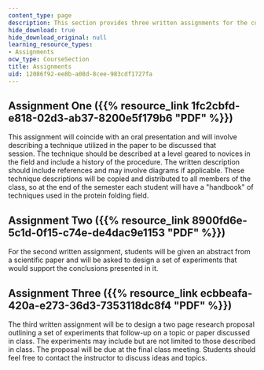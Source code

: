 ```yaml
---
content_type: page
description: This section provides three written assignments for the course.
hide_download: true
hide_download_original: null
learning_resource_types:
- Assignments
ocw_type: CourseSection
title: Assignments
uid: 12086f92-ee8b-a08d-8cee-983cdf1727fa
---
```


Assignment One ({{% resource_link 1fc2cbfd-e818-02d3-ab37-8200e5f179b6 "PDF" %}})
----------------------------------------------------------------

This assignment will coincide with an oral presentation and will involve describing a technique utilized in the paper to be discussed that session. The technique should be described at a level geared to novices in the field and include a history of the procedure. The written description should include references and may involve diagrams if applicable. These technique descriptions will be copied and distributed to all members of the class, so at the end of the semester each student will have a "handbook" of techniques used in the protein folding field.

Assignment Two ({{% resource_link 8900fd6e-5c1d-0f15-c74e-de4dac9e1153 "PDF" %}})
------------------------------------------------------------------

For the second written assignment, students will be given an abstract from a scientific paper and will be asked to design a set of experiments that would support the conclusions presented in it.

Assignment Three ({{% resource_link ecbbeafa-420a-e273-36d3-7353118dc8f4 "PDF" %}})
--------------------------------------------------------------------

The third written assignment will be to design a two page research proposal outlining a set of experiments that follow-up on a topic or paper discussed in class. The experiments may include but are not limited to those described in class. The proposal will be due at the final class meeting. Students should feel free to contact the instructor to discuss ideas and topics.